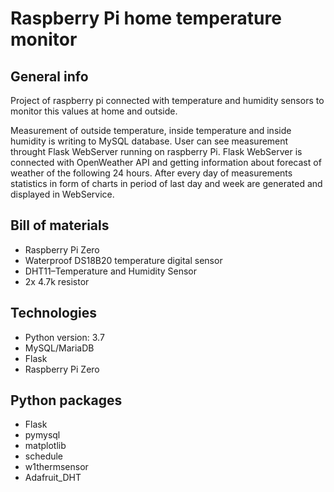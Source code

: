 # Raspberry Pi home temperature monitor

## General info

Project of raspberry pi connected with temperature and humidity sensors to monitor this values at home and outside.

Measurement of outside temperature, inside temperature and inside humidity is writing to MySQL database.
User can see measurement throught Flask WebServer running on raspberry Pi.
Flask WebServer is connected with OpenWeather API and getting information about forecast of weather of the following 24 hours.
After every day of measurements statistics in form of charts in period of last day and week are generated and displayed in WebService.

## Bill of materials

* Raspberry Pi Zero
* Waterproof DS18B20 temperature digital sensor
* DHT11–Temperature and Humidity Sensor
* 2x  4.7k resistor

## Technologies

* Python version: 3.7
* MySQL/MariaDB
* Flask
* Raspberry Pi Zero

## Python packages

* Flask
* pymysql
* matplotlib
* schedule
* w1thermsensor
* Adafruit_DHT
